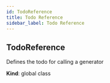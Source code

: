 ```yaml
---
id: TodoReference
title: Todo Reference
sidebar_label: Todo Reference
---
```


<a name="TodoReference"></a>

## TodoReference
Defines the todo for calling a generator

**Kind**: global class  
